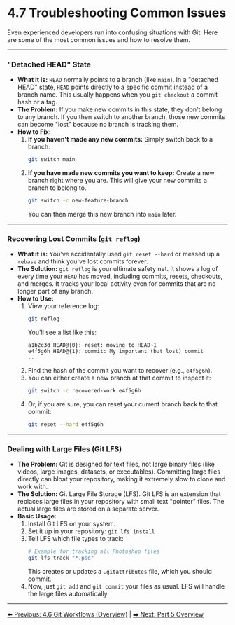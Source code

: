 # 4.7 Troubleshooting Common Issues

Even experienced developers run into confusing situations with Git. Here are some of the most common issues and how to resolve them.

---

### "Detached HEAD" State

* **What it is:** `HEAD` normally points to a branch (like `main`). In a "detached HEAD" state, `HEAD` points directly to a specific commit instead of a branch name. This usually happens when you `git checkout` a commit hash or a tag.
* **The Problem:** If you make new commits in this state, they don't belong to any branch. If you then switch to another branch, those new commits can become "lost" because no branch is tracking them.
* **How to Fix:**
    1.  **If you haven't made any new commits:** Simply switch back to a branch.
        ```bash
        git switch main
        ```
    2.  **If you have made new commits you want to keep:** Create a new branch right where you are. This will give your new commits a branch to belong to.
        ```bash
        git switch -c new-feature-branch
        ```
        You can then merge this new branch into `main` later.

---

### Recovering Lost Commits (`git reflog`)

* **What it is:** You've accidentally used `git reset --hard` or messed up a `rebase` and think you've lost commits forever.
* **The Solution:** `git reflog` is your ultimate safety net. It shows a log of every time your `HEAD` has moved, including commits, resets, checkouts, and merges. It tracks your local activity even for commits that are no longer part of any branch.
* **How to Use:**
    1.  View your reference log:
        ```bash
        git reflog
        ```
        You'll see a list like this:
        ```
        a1b2c3d HEAD@{0}: reset: moving to HEAD~1
        e4f5g6h HEAD@{1}: commit: My important (but lost) commit
        ...
        ```
    2.  Find the hash of the commit you want to recover (e.g., `e4f5g6h`).
    3.  You can either create a new branch at that commit to inspect it:
        ```bash
        git switch -c recovered-work e4f5g6h
        ```
    4.  Or, if you are sure, you can reset your current branch back to that commit:
        ```bash
        git reset --hard e4f5g6h
        ```

---

### Dealing with Large Files (Git LFS)

* **The Problem:** Git is designed for text files, not large binary files (like videos, large images, datasets, or executables). Committing large files directly can bloat your repository, making it extremely slow to clone and work with.
* **The Solution:** Git Large File Storage (LFS). Git LFS is an extension that replaces large files in your repository with small text "pointer" files. The actual large files are stored on a separate server.
* **Basic Usage:**
    1.  Install Git LFS on your system.
    2.  Set it up in your repository: `git lfs install`
    3.  Tell LFS which file types to track:
        ```bash
        # Example for tracking all Photoshop files
        git lfs track "*.psd"
        ```
        This creates or updates a `.gitattributes` file, which you should commit.
    4.  Now, just `git add` and `git commit` your files as usual. LFS will handle the large files automatically.

---
[⬅️ Previous: 4.6 Git Workflows (Overview)](4.6-git-workflows.md) | [➡️ Next: Part 5 Overview](../part5-best-practices/README.md)
